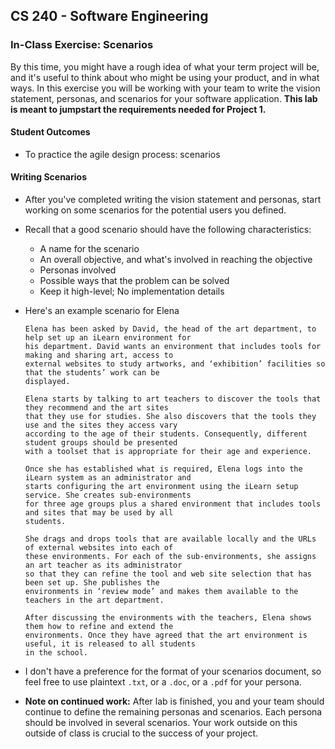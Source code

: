 ## CS 240 - Software Engineering

### In-Class Exercise: Scenarios

By this time, you might have a rough idea of what your term project will be, and it's useful to think about who might be using your product, and in what ways. In this exercise you will be working with your team to write the vision statement, personas, and scenarios for your software application. **This lab is meant to jumpstart the requirements needed for Project 1.**

#### Student Outcomes

- To practice the agile design process: scenarios

#### Writing Scenarios

- After you've completed writing the vision statement and personas, start working on some scenarios for the potential users you defined.

- Recall that a good scenario should have the following characteristics:

  - A name for the scenario
  - An overall objective, and what's involved in reaching the objective
  - Personas involved
  - Possible ways that the problem can be solved
  - Keep it high-level; No implementation details

- Here's an example scenario for Elena

  ```
  Elena has been asked by David, the head of the art department, to help set up an iLearn environment for
  his department. David wants an environment that includes tools for making and sharing art, access to
  external websites to study artworks, and ‘exhibition’ facilities so that the students’ work can be
  displayed.

  Elena starts by talking to art teachers to discover the tools that they recommend and the art sites
  that they use for studies. She also discovers that the tools they use and the sites they access vary
  according to the age of their students. Consequently, different student groups should be presented
  with a toolset that is appropriate for their age and experience.

  Once she has established what is required, Elena logs into the iLearn system as an administrator and
  starts configuring the art environment using the iLearn setup service. She creates sub-environments
  for three age groups plus a shared environment that includes tools and sites that may be used by all
  students.

  She drags and drops tools that are available locally and the URLs of external websites into each of
  these environments. For each of the sub-environments, she assigns an art teacher as its administrator
  so that they can refine the tool and web site selection that has been set up. She publishes the
  environments in ‘review mode’ and makes them available to the teachers in the art department.

  After discussing the environments with the teachers, Elena shows them how to refine and extend the
  environments. Once they have agreed that the art environment is useful, it is released to all students
  in the school.
  ```

<!-- - Use the rest of the class period to write up one or two scenarios for your persona. -->

- I don't have a preference for the format of your scenarios document, so feel free to use plaintext `.txt`, or a `.doc`, or a `.pdf` for your persona.

- **Note on continued work:** After lab is finished, you and your team should continue to define the remaining personas and scenarios. Each persona should be involved in several scenarios. Your work outside on this outside of class is crucial to the success of your project.
